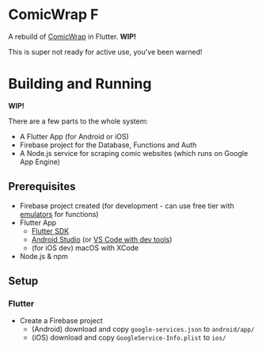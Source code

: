 # ComicWrap F

A rebuild of [ComicWrap](https://github.com/jackv24/ComicWrap) in Flutter. **WIP!**

This is super not ready for active use, you've been warned!

# Building and Running

**WIP!**

There are a few parts to the whole system:
- A Flutter App (for Android or iOS)
- Firebase project for the Database, Functions and Auth
- A Node.js service for scraping comic websites (which runs on Google App Engine)

## Prerequisites

- Firebase project created (for development - can use free tier with [emulators](https://firebase.google.com/docs/emulator-suite) for functions)
- Flutter App
  - [Flutter SDK](https://flutter.dev/docs/get-started/install)
  - [Android Studio](https://developer.android.com/studio/install) (or [VS Code with dev tools](https://flutter.dev/docs/development/tools/vs-code))
  - (for iOS dev) macOS with XCode
- Node.js & npm

## Setup

### Flutter

- Create a Firebase project
  - (Android) download and copy `google-services.json` to `android/app/`
  - (iOS) download and copy `GoogleService-Info.plist` to `ios/`
